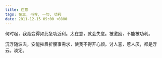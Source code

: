```yaml
---
title: 在意
tags: 在意, 书写, 一句, 功利
date: 2011-12-15 09:00 +0800
---
```



何时起，我竟变得如此急功近利。太在意，就会失意。被激励，不能被功利。

沉浮随波去，安能摧眉折腰事需求，使我不得开心颜。讨人喜，惹人厌，都是浮云。淡定。


